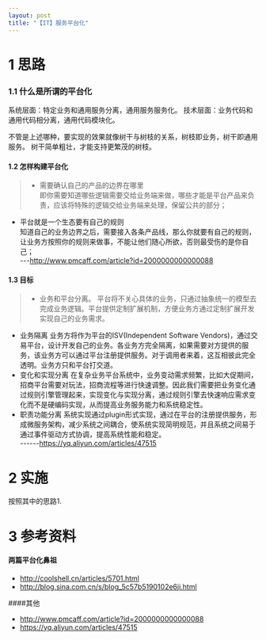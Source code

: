 ```yaml
---
layout: post
title: "【IT】服务平台化"
---
```


# 1 思路

### 1.1 什么是所谓的平台化

系统层面：特定业务和通用服务分离，通用服务服务化。
技术层面：业务代码和通用代码相分离，通用代码模块化。

不管是上述哪种，要实现的效果就像树干与树枝的关系，树枝即业务，树干即通用服务。
树干简单粗壮，才能支持更繁茂的树枝。

#### 1.2 怎样构建平台化

> * 需要确认自己的产品的边界在哪里    
即你需要知道哪些逻辑需要交给业务端来做，哪些才能是平台产品来负责，应该将特殊的逻辑交给业务端来处理，保留公共的部分；    
* 平台就是一个生态要有自己的规则    
知道自己的业务边界之后，需要接入各条产品线，那么你就要有自己的规则，让业务方按照你的规则来做事，不能让他们随心所欲，否则最受伤的是你自己；    
---http://www.pmcaff.com/article?id=2000000000000088


#### 1.3 目标

> * 业务和平台分离。 平台将不关心具体的业务，只通过抽象统一的模型去完成业务逻辑。平台提供定制扩展机制，方便业务方通过定制扩展开发实现自己的业务需求。    
* 业务隔离 业务方将作为平台的ISV(Independent Software Vendors)，通过交易平台，设计开发自己的业务。各业务方完全隔离，如果需要对方提供的服务，该业务方可以通过平台注册提供服务。对于调用者来着，这互相彼此完全透明。业务方只和平台打交道。    
* 变化和实现分离 在复杂业务平台系统中，业务变动需求频繁，比如大促期间，招商平台需要对玩法，招商流程等进行快速调整。因此我们需要把业务变化通过规则引擎管理起来，实现变化与实现分离，通过规则引擎去快速响应需求变化而不是硬编码实现，从而提高业务服务能力和系统稳定性。    
* 职责功能分离 系统实现通过plugin形式实现，通过在平台的注册提供服务，形成微服务架构，减少系统之间耦合，使系统实现简明规范，并且系统之间易于通过事件驱动方式协调，提高系统性能和稳定。     
------https://yq.aliyun.com/articles/47515

# 2 实施

按照其中的思路1.

# 3 参考资料

#### 两篇平台化鼻祖

* http://coolshell.cn/articles/5701.html
* http://blog.sina.com.cn/s/blog_5c57b5190102e6ji.html

####其他

* http://www.pmcaff.com/article?id=2000000000000088
* https://yq.aliyun.com/articles/47515
